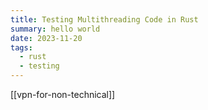 ```yaml
---
title: Testing Multithreading Code in Rust
summary: hello world
date: 2023-11-20
tags:
  - rust
  - testing
---
```


[[vpn-for-non-technical]]
